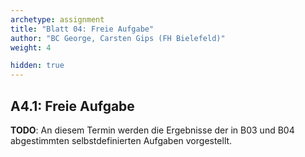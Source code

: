 ```yaml
---
archetype: assignment
title: "Blatt 04: Freie Aufgabe"
author: "BC George, Carsten Gips (FH Bielefeld)"
weight: 4

hidden: true
---
```



## A4.1: Freie Aufgabe

**TODO**: An diesem Termin werden die Ergebnisse der in B03 und B04 abgestimmten
selbstdefinierten Aufgaben vorgestellt.
